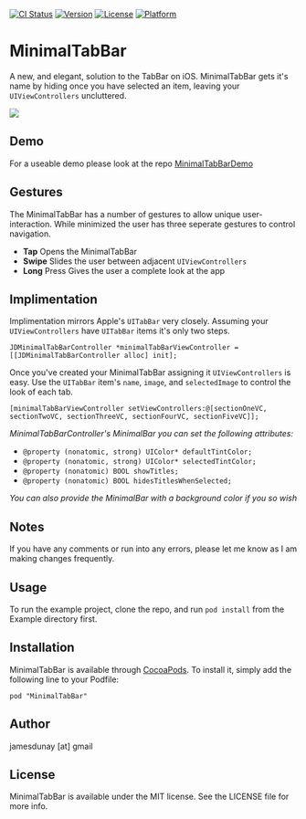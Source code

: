 [![CI Status](http://img.shields.io/travis/jamesdunay@gmail.com/MinimalTabBar.svg?style=flat)](https://travis-ci.org/jamesdunay@gmail.com/MinimalTabBar)
[![Version](https://img.shields.io/cocoapods/v/MinimalTabBar.svg?style=flat)](http://cocoadocs.org/docsets/MinimalTabBar)
[![License](https://img.shields.io/cocoapods/l/MinimalTabBar.svg?style=flat)](http://cocoadocs.org/docsets/MinimalTabBar)
[![Platform](https://img.shields.io/cocoapods/p/MinimalTabBar.svg?style=flat)](http://cocoadocs.org/docsets/MinimalTabBar)


# MinimalTabBar

A new, and elegant, solution to the TabBar on iOS. 
MinimalTabBar gets it's name by hiding once you have selected an item, leaving your `UIViewControllers` uncluttered. 

![](http://i.imgur.com/of7jv2j.gif)


## Demo
For a useable demo please look at the repo [MinimalTabBarDemo](https://github.com/jamesdunay/MinimalTabBarDemo)


## Gestures
The MinimalTabBar has a number of gestures to allow unique user-interaction. While minimized the user has three seperate gestures to control navigation.

  * **Tap** Opens the MinimalTabBar
  * **Swipe** Slides the user between adjacent `UIViewControllers`
  * **Long** Press Gives the user a complete look at the app




## Implimentation
Implimentation mirrors Apple's `UITabBar` very closely. Assuming your `UIViewControllers` have `UITabBar` items it's only two steps.
```objc
JDMinimalTabBarController *minimalTabBarViewController = [[JDMinimalTabBarController alloc] init];
```

Once you've created your MinimalTabBar assigning it `UIViewControllers` is easy. Use the `UITabBar` item's `name`, `image`, and `selectedImage` to control the look of each tab.
```objc
[minimalTabBarViewController setViewControllers:@[sectionOneVC, sectionTwoVC, sectionThreeVC, sectionFourVC, sectionFiveVC]];
```

*MinimalTabBarController's MinimalBar you can set the following attributes:*

  * `@property (nonatomic, strong) UIColor* defaultTintColor;`
  * `@property (nonatomic, strong) UIColor* selectedTintColor;`
  * `@property (nonatomic) BOOL showTitles;`
  * `@property (nonatomic) BOOL hidesTitlesWhenSelected;`

*You can also provide the MinimalBar with a background color if you so wish*

## Notes

If you have any comments or run into any errors, please let me know as I am making changes frequently. 

    

## Usage

To run the example project, clone the repo, and run `pod install` from the Example directory first.

## Installation

MinimalTabBar is available through [CocoaPods](http://cocoapods.org). To install
it, simply add the following line to your Podfile:

    pod "MinimalTabBar"

## Author

jamesdunay [at] gmail 


## License

MinimalTabBar is available under the MIT license. See the LICENSE file for more info.

